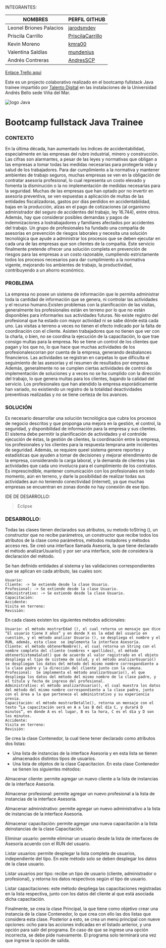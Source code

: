 INTEGRANTES:

|NOMBRES                     |    PERFIL GITHUB
|-|-
|Leonel Briones Palacios     |    [jarodsmdev](https://github.com/jarodsmdev)
|Priscila Carrillo           |    [PriscilaCarrillo](https://github.com/PriscilaCarrillo)
|Kevin Moreno                |    [kmra00](https://github.com/kmra00)
|Valentina Saldías           |    [mundenius](https://github.com/mundenius)
|Andrés Contreras            |    [AndresSCP](https://github.com/AndresSCP)

[Enlace Trello aquí](https://trello.com/b/8x0eFHMl/sprint)

Este es un projecto colaborativo realizado en el bootcamp fullstack Java trainee impartido por [Talento Digital](https://talentodigitalparachile.cl/) en las instalaciones de la Universidad Andrés Bello sede Viña del Mar.
    
![logo Java](https://i.blogs.es/8d2420/650_1000_java/1366_2000.webp)

    
# Bootcamp fullstack Java Trainee

### CONTEXTO
En la última década, han aumentado los índices de accidentabilidad, especialmente en las empresas del rubro industrial, minero y construcción. Las cifras son alarmantes, a pesar de las leyes y normativas que obligan a las empresas a tomar todas las medidas necesarias para protegerla vida y salud de los trabajadores. Para dar cumplimiento a la normativa y mantener ambientes de trabajo seguros, muchas empresas se ven en la obligación de contratar asesoría profesional, lo cual representa un costo elevado y fomenta la disminución o la no implementación de medidas necesarias para la seguridad. Muchas de las empresas que han optado por no invertir en asesoría preventiva, se ven expuestas a aplicación de multas de las entidades fiscalizadoras, gastos por días perdidos en accidentabilidad, bajas en la producción,
alzas en el pago de cotizaciones (al organismo administrador del seguro de accidentes del trabajo, ley 16.744), entre otros. Además, hay que considerar posibles demandas y pagos de indemnizaciones a lostrabajadores y familiares afectados por accidentes del trabajo.
Un grupo de profesionales ha fundado una compañía de asesorías en prevención de riesgos laborales y necesita una solución tecnológica que ayude a administrar los procesos que se deben ejecutar en cada una de las empresas que son clientes de la compañía. Este servicio finalmente pretende ofrecer una solución completa en prevención de riesgos para las empresas a un costo razonable, cumpliendo estrictamente todos los procesos necesarios para dar cumplimiento a la normativa vigente, mejorando los ambientes de trabajo, la productividad, contribuyendo a un ahorro económico.

### PROBLEMA
La empresa no posee un sistema de información que le permita administrar toda la cantidad de información que se genera, ni controlar las actividades y el recurso humano.Existen problemas con la planificación de las visitas, generalmente los profesionales están en terreno por lo que no están disponibles para informarles sus actividades futuras. No existe registro del profesional que ha estado con mayor actividad ni se sabe dónde está cada uno. Las visitas a terreno a veces no tienen el efecto indicado por la falta de coordinación con el cliente. Asisten trabajadores que no tienen que ver con la charla, o bien, no se coordina la ejecución de la capacitación, lo que trae consigo multas para la empresa. No se tiene un control de los clientes que pagan y los que no, lo que hace que muchas actividades de los
profesionalescorran por cuenta de la empresa, generando desbalances financieros. Las actividades se registran en carpetas lo que dificulta el seguimiento de las asesorías y el resumen de resultados por empresa. Además, generalmente no se cumplen ciertas actividades de control de implementación de soluciones y a veces no se ha cumplido con la dirección del trabajo, lo que genera multas para los clientes, bajando la calidad del servicio. Los profesionales que han atendido la empresa esporádicamente han variado, no existiendo un registro de la totalidad deactividades preventivas realizadas y no se tiene certeza de los avances.

### SOLUCIÓN
Es necesario desarrollar una solución tecnológica que cubra los procesos de negocio descritos y que proponga una mejora en la gestión, el control, la seguridad, y disponibilidad de información para la empresa y sus clientes. El sistema debe permitir la planificación de actividades y el controlde ejecución de éstas, la gestión de clientes, la coordinación entre la empresa, los profesionales y los clientes para la respuesta temprana ante incidentes de seguridad. Además, se requiere queel sistema genere reportes y estadísticas que ayuden a tomar de decisiones y mejorar elrendimiento de la empresa, considerando la carga laboral, y la demanda de clientes y las actividades que cada uno involucra para el cumplimiento de los contratos. Es imprescindible, mantener comunicación con los profesionales en todo momento, aún en terreno, y darle la posibilidad de realizar todas sus actividades aun no teniendo conectividad (internet), ya que muchas empresas se encuentran en zonas donde no
hay conexión de ese tipo.

IDE DE DESARROLLO:

> Eclipse
    
### DESARROLLO:

Todas las clases tienen declarados sus atributos, su metodo toString (), un constructor que no recibe parámetros, un constructor que recibe todos los atributos de la clase como parámetros, métodos mutadores y métodos acceso res.
Se creó una interface llamada Asesoría, la que tiene declarado el método analizarUsuario() y por ser una interface, solo de considera la declaración del método.

Se han definido entidades al sistema y las validaciones correspondientes que se aplican en cada atributo, las cuales son:

    Usuario:
    Cliente: -> Se extiende desde la clase Usuario.
    Profesional: -> Se extiende desde la clase Usuario.
    Administrativo: -> Se extiende desde la clase Usuario.
    Capacitación:
    Accidente:
    Visita en terreno:
    Revisión:

En cada clases existen los siguientes métodos adicionales:

    Usuario: el método mostrarEdad (), el cual retorna un mensaje que dice “El usuario tiene X años” y en donde X es la edad del usuario en cuestión, y el método analizar Usuario (), se despliega el nombre y el RUN, además, esta clase  se implementa la interface Asesoría.
    Cliente: el método obtenerNombre(), el cual retorna un String con el nombre completo del cliente (nombres + apellidos), el método obtenerSistemaSalud() que de acuerdo al valor registrado en el objeto despliega el tipo de sistema de salud, y el método analizarUsuario() se despliegan los datos del método del mismo nombre correspondiente a la clase padre y la dirección del cliente junto con la comuna.
    Profesional:  Se implementa el método analizarUsuario(), el que despliega los datos del método del mismo nombre de la clase padre, y el título y fecha de ingreso del profesional.
    Administrativo: el método analizarUsuario(), el cual muestra los datos del método del mismo nombre correspondiente a la clase padre, junto con el área a la que pertenece el administrativo y su experiencia previa.
    Capacitación: el método mostrarDetalle(), retorna un mensaje con el texto “La capacitación será en A a las B del día C, y durará D minutos”, en donde A es el lugar, B es la hora, C es el día y D son los minutos.
    Accidente:
    Visita en terreno:
    Revisión:

Se crea la clase Contenedor, la cual tiene tener declarado como atributos dos listas:
* Una lista de instancias de la interface Asesoria y en esta lista se tienen almacenados distintos tipos de usuarios.
* Una lista de objetos de la clase Capacitacion.
En esta clase Contenedor se tienen los siguientes métodos:

Almacenar cliente: permite agregar un nuevo cliente a la lista de instancias de la interface Asesoria.

Almacenar profesional: permite agregar un nuevo profesional a la lista de instancias de la interface Asesoria.

Almacenar administrativo: permite agregar un nuevo administrativo a la lista de instancias de la interface Asesoria.

Almacenar capacitación: permite agregar una nueva capacitación a la lista deinstancias de la clase Capacitación.

Eliminar usuario: permite eliminar un usuario desde la lista de interfaces de Asesoría acuerdo con el RUN del usuario.

Listar usuarios: permite desplegar la lista completa de usuarios, independiente del tipo. En este método solo se deben desplegar los datos de la clase usuario.

Listar usuarios por tipo: recibe un tipo de usuario (cliente, administrador o profesional), y retorna los datos respectivos según el tipo de usuario.

Listar capacitaciones: este método despliega las capacitaciones registradas en la lista respectiva, junto con los datos del cliente al que está asociada dicha
capacitación.

Finalmente, se crea la clase Principal, la que tiene como objetivo crear una instancia de la clase Contenedor, lo que crea con ello las dos listas que considera esta clase. Posterior a esto, se crea un menú principal con nueve opciones: ocho para las acciones indicadas en el listado anterior, y una opción para salir del programa. En caso de que se ingrese una opción incorrecta, se debe pide nuevamente. El programa solo terminará una vez que ingrese la opción de salida.
